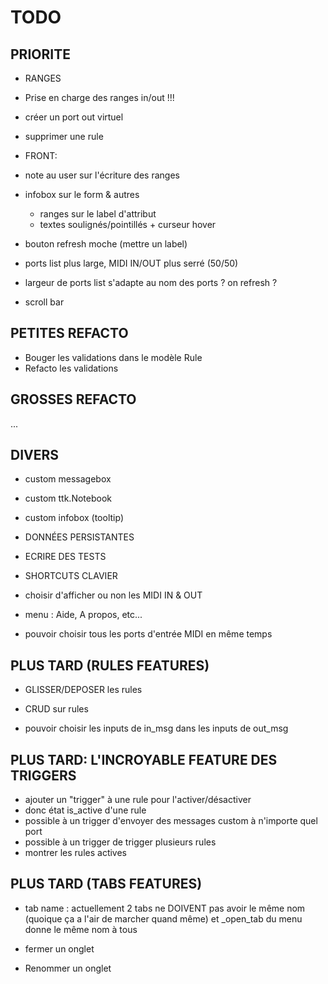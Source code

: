# TODO

## PRIORITE

- RANGES
- Prise en charge des ranges in/out !!!

- créer un port out virtuel

- supprimer une rule

- FRONT:
- note au user sur l'écriture des ranges
- infobox sur le form & autres
    - ranges sur le label d'attribut
    - textes soulignés/pointillés + curseur hover
- bouton refresh moche (mettre un label)
- ports list plus large, MIDI IN/OUT plus serré (50/50)
- largeur de ports list s'adapte au nom des ports ? on refresh ?
- scroll bar

## PETITES REFACTO

- Bouger les validations dans le modèle Rule
- Refacto les validations

## GROSSES REFACTO

...

## DIVERS

- custom messagebox
- custom ttk.Notebook
- custom infobox (tooltip)

- DONNÉES PERSISTANTES

- ECRIRE DES TESTS

- SHORTCUTS CLAVIER

- choisir d'afficher ou non les MIDI IN & OUT

- menu : Aide, A propos, etc...

- pouvoir choisir tous les ports d'entrée MIDI en même temps

## PLUS TARD (RULES FEATURES)

- GLISSER/DEPOSER les rules
- CRUD sur rules

- pouvoir choisir les inputs de in_msg dans les inputs de out_msg

## PLUS TARD: L'INCROYABLE FEATURE DES TRIGGERS

- ajouter un "trigger" à une rule pour l'activer/désactiver
- donc état is_active d'une rule
- possible à un trigger d'envoyer des messages custom à n'importe quel port
- possible à un trigger de trigger plusieurs rules
- montrer les rules actives

## PLUS TARD (TABS FEATURES)

- tab name : actuellement 2 tabs ne DOIVENT pas avoir le même nom (quoique ça
a l'air de marcher quand même) et _open_tab du menu donne le même nom à tous

- fermer un onglet
- Renommer un onglet
